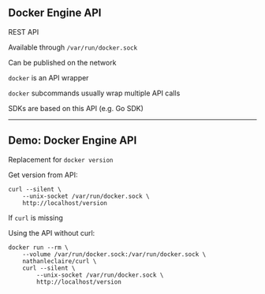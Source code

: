 ## Docker Engine API

REST API

Available through `/var/run/docker.sock`

Can be published on the network

`docker` is an API wrapper

`docker` subcommands usually wrap multiple API calls

SDKs are based on this API (e.g. Go SDK)

---

## Demo: Docker Engine API

Replacement for `docker version`

Get version from API:

```plaintext
curl --silent \
    --unix-socket /var/run/docker.sock \
    http://localhost/version
```

If `curl` is missing

Using the API without curl:

```plaintext
docker run --rm \
    --volume /var/run/docker.sock:/var/run/docker.sock \
    nathanleclaire/curl \
    curl --silent \
        --unix-socket /var/run/docker.sock \
        http://localhost/version
```
